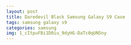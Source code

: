 ```yaml
---
layout: post
title: Daredevil Black Samsung Galaxy S9 Case
tags: samsung galaxy s9
categories: samsung
img: 1_cItpuFBi1D0iu_9dyHG-DaTc0qUN5ny
---
```

